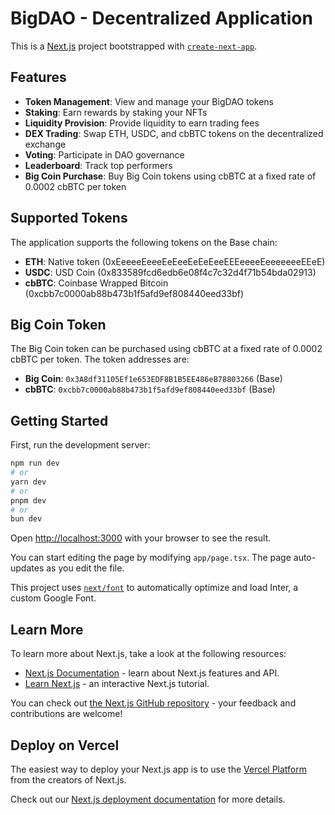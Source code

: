 # BigDAO - Decentralized Application

This is a [Next.js](https://nextjs.org/) project bootstrapped with [`create-next-app`](https://github.com/vercel/next.js/tree/canary/packages/create-next-app).

## Features

- **Token Management**: View and manage your BigDAO tokens
- **Staking**: Earn rewards by staking your NFTs
- **Liquidity Provision**: Provide liquidity to earn trading fees
- **DEX Trading**: Swap ETH, USDC, and cbBTC tokens on the decentralized exchange
- **Voting**: Participate in DAO governance
- **Leaderboard**: Track top performers
- **Big Coin Purchase**: Buy Big Coin tokens using cbBTC at a fixed rate of 0.0002 cbBTC per token

## Supported Tokens

The application supports the following tokens on the Base chain:

- **ETH**: Native token (0xEeeeeEeeeEeEeeEeEeEeeEEEeeeeEeeeeeeeEEeE)
- **USDC**: USD Coin (0x833589fcd6edb6e08f4c7c32d4f71b54bda02913)
- **cbBTC**: Coinbase Wrapped Bitcoin (0xcbb7c0000ab88b473b1f5afd9ef808440eed33bf)

## Big Coin Token

The Big Coin token can be purchased using cbBTC at a fixed rate of 0.0002 cbBTC per token. The token addresses are:
- **Big Coin**: `0x3A8df31105Ef1e653EDF8B1B5EE486eB78803266` (Base)
- **cbBTC**: `0xcbb7c0000ab88b473b1f5afd9ef808440eed33bf` (Base)

## Getting Started

First, run the development server:

```bash
npm run dev
# or
yarn dev
# or
pnpm dev
# or
bun dev
```

Open [http://localhost:3000](http://localhost:3000) with your browser to see the result.

You can start editing the page by modifying `app/page.tsx`. The page auto-updates as you edit the file.

This project uses [`next/font`](https://nextjs.org/docs/basic-features/font-optimization) to automatically optimize and load Inter, a custom Google Font.

## Learn More

To learn more about Next.js, take a look at the following resources:

- [Next.js Documentation](https://nextjs.org/docs) - learn about Next.js features and API.
- [Learn Next.js](https://nextjs.org/learn) - an interactive Next.js tutorial.

You can check out [the Next.js GitHub repository](https://github.com/vercel/next.js/) - your feedback and contributions are welcome!

## Deploy on Vercel

The easiest way to deploy your Next.js app is to use the [Vercel Platform](https://vercel.com/new?utm_medium=default-template&filter=next.js&utm_source=create-next-app&utm_campaign=create-next-app-readme) from the creators of Next.js.

Check out our [Next.js deployment documentation](https://nextjs.org/docs/deployment) for more details.
